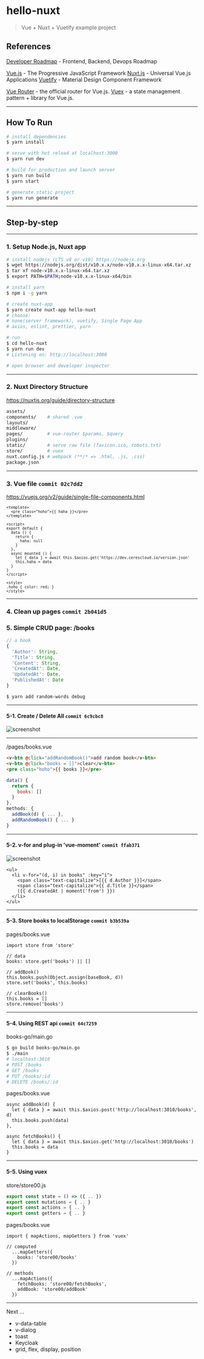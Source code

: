# hello-nuxt

> Vue + Nuxt + Vuetify example project

## References

[Developer Roadmap](https://github.com/kamranahmedse/developer-roadmap) - Frontend, Backend, Devops Roadmap

[Vue.js](https://vuejs.org) - The Progressive JavaScript Framework
[Nuxt.js](https://nuxtjs.org) - Universal Vue.js Applications
[Vuetify](https://vuetifyjs.com) - Material Design Component Framework

[Vue Router](https://router.vuejs.org) - the official router for Vue.js.
[Vuex](https://vuex.vuejs.org) - a state management pattern + library for Vue.js.

---

## How To Run

``` bash
# install dependencies
$ yarn install

# serve with hot reload at localhost:3000
$ yarn run dev

# build for production and launch server
$ yarn run build
$ yarn start

# generate static project
$ yarn run generate
```

---

## Step-by-step

---

### 1. Setup Node.js, Nuxt app

```bash
# install nodejs (LTS v8 or v10) https://nodejs.org
$ wget https://nodejs.org/dist/v10.x.x/node-v10.x.x-linux-x64.tar.xz
$ tar xf node-v10.x.x-linux-x64.tar.xz
$ export PATH=$PATH;node-v10.x.x-linux-x64/bin

# install yarn
$ npm i -g yarn

# create nuxt-app
$ yarn create nuxt-app hello-nuxt
# choose:
# none(server framework), vuetify, Single Page App
# axios, eslint, prettier, yarn

# run
$ cd hello-nuxt
$ yarn run dev
# Listening on: http://localhost:3000

# open browser and developer inspector
```

---

### 2. Nuxt Directory Structure

https://nuxtjs.org/guide/directory-structure

```bash
assets/
components/    # shared .vue
layouts/
middleware/
pages/         # vue-router $params, $query
plugins/
static/        # serve raw file (favicon.ico, robots.txt)
store/         # vuex
nuxt.config.js # webpack (**/* => .html, .js, .css)
package.json
```

---

### 3. Vue file `commit 02c7dd2`

https://vuejs.org/v2/guide/single-file-components.html

<small>

```vue
<template>
  <pre class="hoho">{{ haha }}</pre>
</template>

<script>
export default {
  data () {
    return {
      haha: null
    }
  },
  async mounted () {
    let { data } = await this.$axios.get('https://dev.cerescloud.io/version.json'
    this.haha = data
  }
}
</script>

<style>
.hoho { color: red; }
</style>
```

</small>

---

### 4. Clean up pages `commit 2b041d5`

### 5. Simple CRUD page: /books

```javascript
// a book
{
  'Author': String,
  'Title': String,
  'Content': String,
  'CreatedAt': Date,
  'UpdatedAt': Date,
  'PublishedAt': Date
}
```

	$ yarn add random-words debug

---

#### 5-1. Create / Delete All `commit 6c9cbc8`

![screenshot](static/forREADME/books01.png)

---

/pages/books.vue

```html
<v-btn @click="addRandomBook()">add random book</v-btn>
<v-btn @click="books = []">clear</v-btn>
<pre class="hoho">{{ books }}</pre>
```

```javascript
data() {
  return {
    books: []
  }
},
methods: {
  addBook(d) { ... },
  addRandomBook() { ... }
}
```

---

#### 5-2. v-for and plug-in 'vue-moment'  `commit ffab371`

![screenshot](static/forREADME/books02.png)

```vue
<ul>
  <li v-for="(d, i) in books" :key="i">
    <span class="text-capitalize">[{{ d.Author }}]</span>
    <span class="text-capitalize">{{ d.Title }}</span>
    ({{ d.CreatedAt | moment('from') }})
  </li>
</ul>
```

---

#### 5-3. Store books to localStorage  `commit b3b539a`

pages/books.vue

```vue
import store from 'store'

// data
books: store.get('books') || []

// addBook()
this.books.push(Object.assign(baseBook, d))
store.set('books', this.books)

// clearBooks()
this.books = []
store.remove('books')
```

---

#### 5-4. Using REST api  `commit 64c7259`

books-go/main.go

```bash
$ go build books-go/main.go
$ ./main
# localhost:3010
# POST /books
# GET /books
# PUT /books/:id
# DELETE /books/:id
```

pages/books.vue

```vue
async addBook(d) {
  let { data } = await this.$axios.post('http://localhost:3010/books', d)
  this.books.push(data)
},

async fetchBooks() {
  let { data } = await this.$axios.get('http://localhost:3010/books')
  this.books = data
}
```

---

#### 5-5. Using vuex

store/store00.js

```javascript
export const state = () => ({ .. })
export const mutations = { .. }
export const actions = { .. }
export const getters = { .. }
```

pages/books.vue

```vue
import { mapActions, mapGetters } from 'vuex'

// computed
  ...mapGetters({
    books: 'store00/books'
  })

// methods
  ...mapActions({
    fetchBooks: 'store00/fetchBooks',
    addBook: 'store00/addBook'
  })
```

---

Next ...

- v-data-table
- v-dialog
- toast
- Keycloak
- grid, flex, display, position